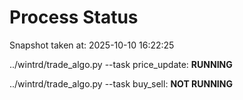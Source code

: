 # Process Status

Snapshot taken at: 2025-10-10 16:22:25

../wintrd/trade_algo.py --task price_update: **RUNNING**

../wintrd/trade_algo.py --task buy_sell: **NOT RUNNING**

